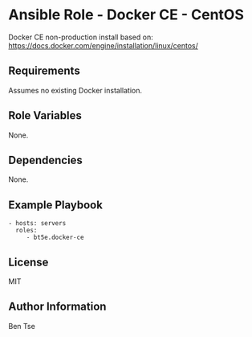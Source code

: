 Ansible Role - Docker CE - CentOS
=================================

Docker CE non-production install based on: https://docs.docker.com/engine/installation/linux/centos/

Requirements
------------

Assumes no existing Docker installation.

Role Variables
--------------

None.

Dependencies
------------

None.

Example Playbook
----------------

    - hosts: servers
      roles:
         - bt5e.docker-ce

License
-------

MIT

Author Information
------------------

Ben Tse
